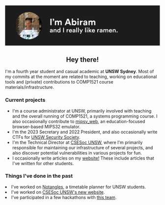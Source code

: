 ![](https://raw.githubusercontent.com/abiramen/abiramen/master/intro.png)
<h2><center>Hey there!</center></h3>
I'm a fourth year student and casual academic at <strong>UNSW Sydney</strong>. Most of my commits at the moment are related to teaching, working on educational tools and (private) contributions to COMP1521 course materials/infrastructure.

<h3>Current projects</h3>
<ul>
<li>I'm a course administrator at UNSW, primarily involved with teaching and the overall running of COMP1521, a systems programming course. I also occasionally contribute to <a href="https://github.com/insou22/mipsy">mipsy_web</a>, an education-focused browser-based MIPS32 emulator.
<li>I'm the 2023 Secretary and 2022 President, and also occasionally write CTFs for <a href = "https://unswsecurity.com">UNSW Security Society</a>.</li>
<li>I'm the Technical Director at <a href = "https://csesoc.unsw.edu.au">CSESoc UNSW</a>, where I'm primarily responsible for maintaining our infrastructure of several projects, and also discover potential vulnerabilities in various projects for fun.</li>
<li>I occasionally write articles on my <a href="https://www.abiram.me">website!</a> These include articles that I've written for other students.</li>
</ul>

<h3>Things I've done in the past</h3>
<li>I've worked on <a href = "https://github.com/csesoc/notangles">Notangles</a>, a timetable planner for UNSW students.</li>
<li>I've worked on <a href = "https://github.com/csesoc/csesoc.unsw.edu.au">CSESoc UNSW's new website</a>.</li>
<li>I've participated in a few hackathons with <a href = "https://github.com/cr4sh-0verr1ders/">this team</a>.</li>
